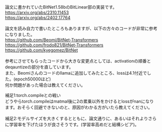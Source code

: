 論文に書かれていたBitNet1.58bのBitLinear部の実装です。<br>
https://arxiv.org/abs/2310.11453<br>
https://arxiv.org/abs/2402.17764<br>
<br>
論文を読み自力で書いたところもありますが、以下の方々のコードが非常に参考になりました。<br>
https://github.com/Beomi/BitNet-Transformers<br>
https://github.com/frodo821/BitNet-Transformers<br>
https://github.com/kyegomez/BitNet<br>
<br>
参考にさせてもらったコードから大きな変更点としては、activationの順番とdeqauntizeの部分を直しています。<br>
また、Beomiさんのコードのllamaに追加してみたところ、lossは4.1付近でした。(epoch50000ほど)<br>
何か問題があった場合は教えてください。<br>

補足1:torch.compileとの戦い<br>
どうやらtorch.compileはmatmal後に2の累乗以外をかけるとlossがnanになります。おそらく回避できないのと、原因がわかる方がいたら教えてください。<br>
<br>
補足2:モデルサイズを大きくするとともに、論文通りに、あるいはそれよりさらに学習率を下げたほうが良さそうです。(学習率高めだと結構シビア)。
